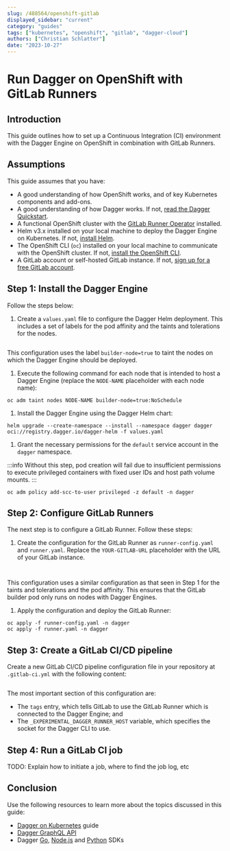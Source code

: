 ```yaml
---
slug: /488564/openshift-gitlab
displayed_sidebar: "current"
category: "guides"
tags: ["kubernetes", "openshift", "gitlab", "dagger-cloud"]
authors: ["Christian Schlatter"]
date: "2023-10-27"
---
```


# Run Dagger on OpenShift with GitLab Runners

## Introduction

This guide outlines how to set up a Continuous Integration (CI) environment with the Dagger Engine on OpenShift in combination with GitLab Runners.

## Assumptions

This guide assumes that you have:

- A good understanding of how OpenShift works, and of key Kubernetes components and add-ons.
- A good understanding of how Dagger works. If not, [read the Dagger Quickstart](../quickstart/index.mdx).
- A functional OpenShift cluster with the [GitLab Runner Operator](https://docs.gitlab.com/runner/install/operator.html) installed.
- Helm v3.x installed on your local machine to deploy the Dagger Engine on Kubernetes. If not, [install Helm](https://helm.sh/docs/intro/install/).
- The OpenShift CLI (`oc`) installed on your local machine to communicate with the OpenShift cluster. If not, [install the OpenShift CLI](https://docs.openshift.com/container-platform/4.13/cli_reference/openshift_cli/getting-started-cli.html).
- A GitLab account or self-hosted GitLab instance. If not, [sign up for a free GitLab account](https://gitlab.com/signup).

## Step 1: Install the Dagger Engine

Follow the steps below:

1. Create a `values.yaml` file to configure the Dagger Helm deployment. This includes a set of labels for the pod affinity and the taints and tolerations for the nodes.

  ```yaml file=./snippets/openshift-gitlab/values.yaml
  ```

  This configuration uses the label `builder-node=true` to taint the nodes on which the Dagger Engine should be deployed.

1. Execute the following command for each node that is intended to host a Dagger Engine (replace the `NODE-NAME` placeholder with each node name):

  ```shell
  oc adm taint nodes NODE-NAME builder-node=true:NoSchedule
  ```

1. Install the Dagger Engine using the Dagger Helm chart:

  ```shell
  helm upgrade --create-namespace --install --namespace dagger dagger oci://registry.dagger.io/dagger-helm -f values.yaml
  ```

1. Grant the necessary permissions for the `default` service account in the `dagger` namespace.

  :::info
  Without this step, pod creation will fail due to insufficient permissions to execute privileged containers with fixed user IDs and host path volume mounts.
  :::

  ```shell
  oc adm policy add-scc-to-user privileged -z default -n dagger
  ```

## Step 2: Configure GitLab Runners

The next step is to configure a GitLab Runner. Follow these steps:

1. Create the configuration for the GitLab Runner as `runner-config.yaml` and `runner.yaml`. Replace the `YOUR-GITLAB-URL` placeholder with the URL of your GitLab instance.

  ```yaml title=runner-config.yaml file=./snippets/openshift-gitlab/runner-config.yaml
  ```

  ```yaml title=runner.yaml file=./snippets/openshift-gitlab/runner.yaml
  ```

  This configuration uses a similar configuration as that seen in Step 1 for the taints and tolerations and the pod affinity. This ensures that the GitLab builder pod only runs on nodes with Dagger Engines.

1. Apply the configuration and deploy the GitLab Runner:

  ```shell
  oc apply -f runner-config.yaml -n dagger
  oc apply -f runner.yaml -n dagger
  ```

## Step 3: Create a GitLab CI/CD pipeline

Create a new GitLab CI/CD pipeline configuration file in your repository at `.gitlab-ci.yml` with the following content:

```yaml title=.gitlab-ci.yml file=./snippets/openshift-gitlab/.gitlab-ci.yml
```

The most important section of this configuration are:

- The `tags` entry, which tells GitLab to use the GitLab Runner which is connected to the Dagger Engine; and
- The `_EXPERIMENTAL_DAGGER_RUNNER_HOST` variable, which specifies the socket for the Dagger CLI to use.

## Step 4: Run a GitLab CI job

TODO: Explain how to initiate a job, where to find the job log, etc

## Conclusion

Use the following resources to learn more about the topics discussed in this guide:

- [Dagger on Kubernetes](./194031-kubernetes.md) guide
- [Dagger GraphQL API](https://docs.dagger.io/api/975146/concepts)
- Dagger [Go](https://docs.dagger.io/sdk/go), [Node.js](https://docs.dagger.io/sdk/nodejs) and [Python](https://docs.dagger.io/sdk/python) SDKs
